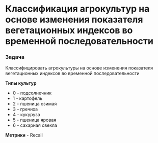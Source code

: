 # Классификация агрокультур на основе изменения показателя вегетационных индексов во временной последовательности

### Задача
Классифицировать агрокультуры на основе изменения показателя вегетационных индексов во временной последовательности


**Типы культур**

 - 0 - подсолнечник
 - 1 - картофель
 - 2 - пшеница озимая
 - 3 - гречиха
 - 4 - кукуруза
 - 5 - пшеница яровая
 - 6 - сахарная свекла

**Метрики** - Recall 
